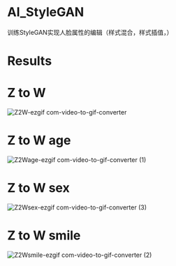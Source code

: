 # AI_StyleGAN
训练StyleGAN实现人脸属性的编辑（样式混合，样式插值，）
# Results  
# Z to W
![Z2W-ezgif com-video-to-gif-converter](https://github.com/Caesar-xxx/AI_StyleGAN/assets/73376073/7d6342bb-7679-4bc6-baad-64a3ab853f17)    
# Z to W age
![Z2Wage-ezgif com-video-to-gif-converter (1)](https://github.com/Caesar-xxx/AI_StyleGAN/assets/73376073/25c8cb4b-1050-444c-84a9-8e3b08e00250)   
# Z to W sex
![Z2Wsex-ezgif com-video-to-gif-converter (3)](https://github.com/Caesar-xxx/AI_StyleGAN/assets/73376073/43ed2dc5-673a-4716-aaa5-af3b4152e7dd)  
 # Z to W smile
![Z2Wsmile-ezgif com-video-to-gif-converter (2)](https://github.com/Caesar-xxx/AI_StyleGAN/assets/73376073/9dd3a94b-2778-41f5-a08c-d270f9fdbb03)
   
